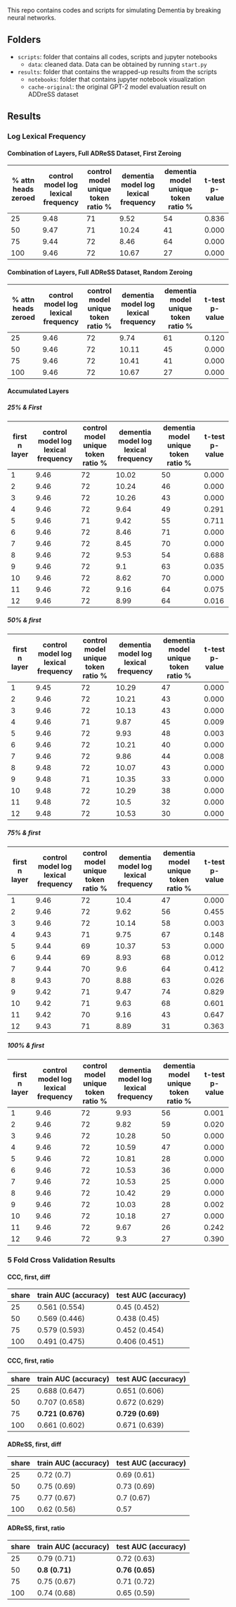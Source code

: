 This repo contains codes and scripts for simulating Dementia by breaking neural networks.

## Folders

- ```scripts```: folder that contains all codes, scripts and jupyter notebooks
    - ```data```: cleaned data. Data can be obtained by running ```start.py```
- ```results```: folder that contains the wrapped-up results from the scripts
    - ```notebooks```: folder that contains jupyter notebook visualization
    - ```cache-original```: the original GPT-2 model evaluation result on ADDreSS dataset

## Results

### Log Lexical Frequency

#### Combination of Layers, Full ADReSS Dataset, First Zeroing

% attn heads zeroed  | control model log lexical frequency  |  control model unique token ratio % | dementia model log lexical frequency  | dementia model unique token ratio % | t-test p-value  |
|---|---|---|---|---|---|
| 25  | 9.48  |  71 | 9.52  | 54 | 0.836  |
| 50  | 9.47  |  71 | 10.24  | 41  | 0.000 |
| 75  | 9.44  |  72 | 8.46  | 64  | 0.000  |
| 100  | 9.46  |  72 | 10.67  | 27  | 0.000  |


#### Combination of Layers, Full ADReSS Dataset, Random Zeroing

% attn heads zeroed  | control model log lexical frequency  |  control model unique token ratio % | dementia model log lexical frequency  | dementia model unique token ratio % | t-test p-value  |
|---|---|---|---|---|---|
| 25  | 9.46  |  72 | 9.74 | 61 | 0.120  |
| 50  | 9.46  |  72 | 10.11  | 45  | 0.000 |
| 75  | 9.46  |  72 | 10.41  | 41  | 0.000  |
| 100  | 9.46  |  72 | 10.67  | 27  | 0.000  |


#### Accumulated Layers

##### 25% & First

|first n layer  | control model log lexical frequency  |  control model unique token ratio % | dementia model log lexical frequency  | dementia model unique token ratio % | t-test p-value  |
|---|---|---|---|---|---|
| 1  | 9.46  |  72 | 10.02  | 50  | 0.000  |
| 2  | 9.46  |  72 | 10.24  | 46  | 0.000  |
| 3  | 9.46  |  72 | 10.26  | 43  | 0.000  |
| 4  | 9.46  |  72 | 9.64  | 49  | 0.291  |
| 5  | 9.46  |  71 | 9.42 | 55  | 0.711  |
| 6  | 9.46  |  72 | 8.46  | 71  | 0.000  |
| 7  | 9.46  |  72 | 8.45  | 70  | 0.000  |
| 8  | 9.46  |  72 | 9.53  | 54  | 0.688  |
| 9  | 9.46  |  72 | 9.1  | 63  | 0.035  |
| 10  | 9.46  |  72 | 8.62  | 70  | 0.000  |
| 11  | 9.46  |  72 | 9.16  | 64  | 0.075  |
| 12  | 9.46  |  72 | 8.99  | 64  | 0.016  |


##### 50% & first

| first n layer  | control model log lexical frequency  |  control model unique token ratio % | dementia model log lexical frequency  | dementia model unique token ratio % | t-test p-value  |
|---|---|---|---|---|---|
| 1  | 9.45  |  72 | 10.29  | 47  | 0.000  |
| 2  | 9.46  |  72 | 10.21  | 43  | 0.000  |
| 3  | 9.46  |  72 | 10.13  | 43  | 0.000 |
| 4  | 9.46  |  71 | 9.87  | 45  | 0.009  |
| 5  | 9.46  |  72 | 9.93  | 48  | 0.003  |
| 6  | 9.46  |  72 | 10.21  | 40  | 0.000  |
| 7  | 9.46  |  72 | 9.86  | 44  |  0.008  |
| 8  | 9.48  |  72 | 10.07  | 43  | 0.000  |
| 9  | 9.48  |  71 | 10.35  | 33  | 0.000  |
| 10  | 9.48  |  72 | 10.29  | 38  | 0.000  |
| 11  | 9.48  |  72 | 10.5  | 32  | 0.000  |
| 12  | 9.48  |  72 | 10.53  | 30  | 0.000  |

##### 75% & first

| first n layer  | control model log lexical frequency  |  control model unique token ratio % | dementia model log lexical frequency  | dementia model unique token ratio % | t-test p-value  |
|---|---|---|---|---|---|
| 1  | 9.46  |  72 | 10.4  | 47  | 0.000  |
| 2  | 9.46  |  72 | 9.62  | 56  | 0.455  |
| 3  | 9.46  |  72 | 10.14  | 58  | 0.003  |
| 4  | 9.43  |  71 | 9.75  | 67  | 0.148  |
| 5  | 9.44  |  69 | 10.37  | 53  | 0.000  |
| 6  | 9.44  |  69 | 8.93  | 68  | 0.012  |
| 7  | 9.44  |  70 | 9.6  | 64  | 0.412  |
| 8  | 9.43  |  70 | 8.88  | 63  | 0.026  |
| 9  | 9.42  |  71 | 9.47  | 74  | 0.829  |
| 10  | 9.42 |  71 | 9.63  | 68  | 0.601  |
| 11  | 9.42  |  70 | 9.16  | 43  | 0.647  |
| 12  | 9.43  |  71 | 8.89  | 31  | 0.363  |


##### 100% & first

| first n layer  | control model log lexical frequency  |  control model unique token ratio % | dementia model log lexical frequency  | dementia model unique token ratio % | t-test p-value  |
|---|---|---|---|---|---|
| 1  | 9.46  |  72 | 9.93  | 56  | 0.001  |
| 2  | 9.46  |  72 | 9.82  | 59  | 0.020  |
| 3  | 9.46  |  72 | 10.28  | 50  | 0.000  |
| 4  | 9.46  |  72 | 10.59  | 47  | 0.000  |
| 5  | 9.46  |  72 | 10.81  | 28  | 0.000  |
| 6  | 9.46  |  72 | 10.53  | 36  | 0.000  |
| 7  | 9.46  |  72 | 10.53  | 25  | 0.000  |
| 8  | 9.46  |  72 | 10.42  | 29  | 0.000  |
| 9  | 9.46  |  72 | 10.03  | 28  | 0.002  |
| 10  | 9.46  |  72 | 10.18  | 27  | 0.000  |
| 11  | 9.46  |  72 | 9.67  | 26  | 0.242 |
| 12  | 9.46  |  72 | 9.3  | 27  | 0.390  |


### 5 Fold Cross Validation Results

#### CCC, first, diff

| share  | train AUC (accuracy)  | test AUC (accuracy)  |
|---|---|---|
| 25  | 0.561 (0.554)  | 0.45 (0.452)  |
| 50  | 0.569 (0.446)  | 0.438 (0.45)  |
| 75  | 0.579 (0.593)  | 0.452 (0.454)  |
| 100  | 0.491 (0.475)  | 0.406 (0.451)  |

#### CCC, first, ratio

| share  | train AUC (accuracy)  | test AUC (accuracy)  |
|---|---|---|
| 25  | 0.688 (0.647)  | 0.651 (0.606)  |
| 50  | 0.707 (0.658)  | 0.672 (0.629)  |
| 75  | **0.721 (0.676)**  | **0.729 (0.69)**  |
| 100  | 0.661 (0.602)  | 0.671 (0.639)  |

#### ADReSS, first, diff

| share  | train AUC (accuracy)  | test AUC (accuracy)  |
|---|---|---|
| 25  | 0.72 (0.7)  | 0.69 (0.61)  |
| 50  | 0.75 (0.69)  | 0.73 (0.69)  |
| 75  | 0.77 (0.67)  | 0.7 (0.67)  |
| 100  | 0.62 (0.56)  | 0.57  |

#### ADReSS, first, ratio

| share  | train AUC (accuracy)  | test AUC (accuracy)  |
|---|---|---|
| 25  | 0.79 (0.71)  | 0.72 (0.63)  |
| 50  | **0.8 (0.71)**  | **0.76 (0.65)**   |
| 75  | 0.75 (0.67)  | 0.71 (0.72)  |
| 100  | 0.74 (0.68)  | 0.65 (0.59)  |
